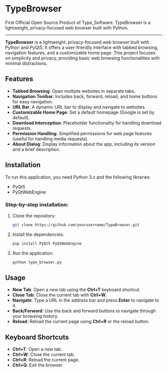 # TypeBrowser
First Official Open Source Product of Type_Software.  TypeBrowser is a lightweight, privacy-focused web browser built with Python.

---

**TypeBrowser** is a lightweight, privacy-focused web browser built with Python and PyQt5. It offers a user-friendly interface with tabbed browsing, navigation features, and a customizable home page. This project focuses on simplicity and privacy, providing basic web browsing functionalities with minimal distractions.

## Features
- **Tabbed Browsing**: Open multiple websites in separate tabs.
- **Navigation Toolbar**: Includes back, forward, reload, and home buttons for easy navigation.
- **URL Bar**: A dynamic URL bar to display and navigate to websites.
- **Customizable Home Page**: Set a default homepage (Google is set by default).
- **Download Interception**: Placeholder functionality for handling download requests.
- **Permission Handling**: Simplified permissions for web page features (useful for handling media requests).
- **About Dialog**: Display information about the app, including its version and a brief description.

## Installation
To run this application, you need Python 3.x and the following libraries:

- PyQt5
- PyQtWebEngine

### Step-by-step installation:
1. Clone the repository:
   ```bash
   git clone https://github.com/yourusername/TypeBrowser.git
   ```

2. Install the dependencies:
   ```bash
   pip install PyQt5 PyQtWebEngine
   ```

3. Run the application:
   ```bash
   python type_browser.py
   ```

## Usage
- **New Tab**: Open a new tab using the **Ctrl+T** keyboard shortcut.
- **Close Tab**: Close the current tab with **Ctrl+W**.
- **Navigate**: Type a URL in the address bar and press **Enter** to navigate to it.
- **Back/Forward**: Use the back and forward buttons to navigate through your browsing history.
- **Reload**: Reload the current page using **Ctrl+R** or the reload button.

## Keyboard Shortcuts
- **Ctrl+T**: Open a new tab.
- **Ctrl+W**: Close the current tab.
- **Ctrl+R**: Reload the current page.
- **Ctrl+Q**: Exit the browser.

 
